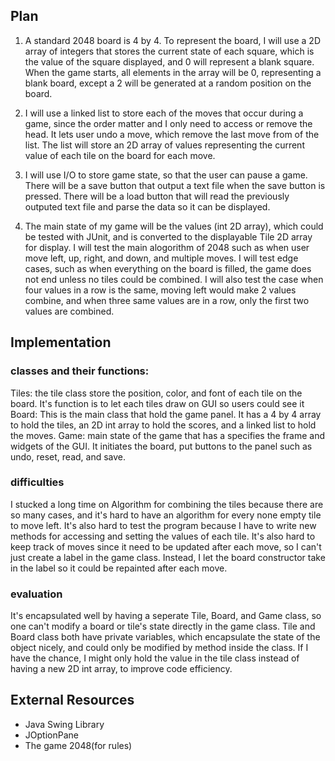 ## Plan

  1. A standard 2048 board is 4 by 4. To represent the board, I will use a 2D array of integers that stores the current state of each square, which is 
  the value of the square displayed, and 0 will represent a blank square. 
  When the game starts,  all elements in the array will be 0, representing a blank board, except a 2 will be generated at a random position on the board.
  
  2. I will use a linked list to store each of the moves that occur during a game, since the order matter and I only need to access or remove the head. 
  It lets user undo a move, which remove the last move from of the list. The list will store an 2D array of values representing the current value of 
  each tile on the board for each move. 

  3. I will use I/O to store game state, so that the user can pause a game. There will be a save button that output a text file when the save button 
  is pressed. There will be a load button that will read the previously outputed text file and parse the data so it can be displayed. 

  4. The main state of my game will be the values (int 2D array), which could be tested with JUnit, and is converted to the displayable Tile 2D array for display. 
I will test the main alogorithm of 2048 such as when user move left, up, right, and down, and multiple moves. 
I will test edge cases, such as when everything on the board is filled, the game does not end unless no tiles could be combined. 
I will also test the case when four values in a row is the same, moving left would make 2 values combine, and when three same values are in a row, only the first two values are combined. 
  


## Implementation

### classes and their functions:
Tiles: the tile class store the position, color, and font of each tile on the board.
It's function is to let each tiles draw on GUI so users could see it 
Board: This is the main class that hold the game panel. It has a 4 by 4 array to hold the tiles, 
an 2D int array to hold the scores, and a linked list to hold the moves. 
Game: main state of the game that has a specifies the frame and widgets of the GUI. It initiates the board, put buttons
to the panel such as undo, reset, read, and save. 
### difficulties
I stucked a long time on Algorithm for combining the tiles because there are so many
cases, and it's hard to have an algorithm for every none empty tile to move left. It's also hard to test the 
program because I have to write new methods for accessing and setting the values of each tile. 
It's also hard to keep track of moves since it need to be updated after each move, so I can't just create
a label in the game class. Instead, I let the board constructor take in the label so it
could be repainted after each move. 
### evaluation
It's encapsulated well by having a seperate Tile, Board, and Game class, so one can't 
modify a board or tile's state directly in the game class. Tile and Board class both have private variables, which 
encapsulate the state of the object nicely, and could only be modified by method inside the class. If I have the chance,
I might only hold the value in the tile class instead of having a new 2D int array, to improve code efficiency. 


## External Resources

- Java Swing Library
- JOptionPane
- The game 2048(for rules)
